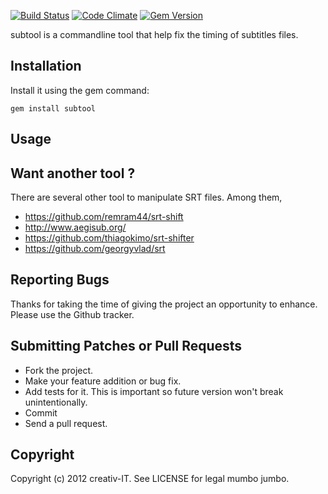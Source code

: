 [![Build Status](https://travis-ci.org/0livier/subtool.png)](https://travis-ci.org/0livier/subtool) [![Code Climate](https://codeclimate.com/badge.png)](https://codeclimate.com/github/0livier/subtool) [![Gem Version](https://badge.fury.io/rb/subtool.png)](http://badge.fury.io/rb/subtool)

subtool is a commandline tool that help fix the timing of subtitles files.

## Installation

Install it using the gem command:

    gem install subtool

## Usage


## Want another tool ?

There are several other tool to manipulate SRT files. Among them,

* https://github.com/remram44/srt-shift
* http://www.aegisub.org/
* https://github.com/thiagokimo/srt-shifter
* https://github.com/georgyvlad/srt


## Reporting Bugs

Thanks for taking the time of giving the project an opportunity to enhance. Please use the Github tracker.


## Submitting Patches or Pull Requests

* Fork the project.
* Make your feature addition or bug fix.
* Add tests for it. This is important so future version won't break unintentionally.
* Commit
* Send a pull request.


## Copyright

Copyright (c) 2012 creativ-IT. See LICENSE for legal mumbo jumbo.